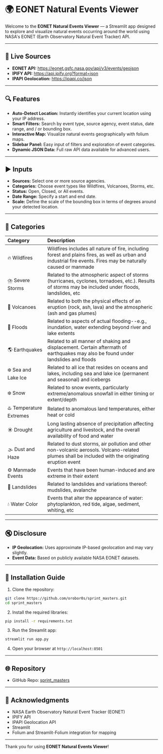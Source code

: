 # 🌍 EONET Natural Events Viewer

Welcome to the **EONET Natural Events Viewer** — a Streamlit app designed to explore and visualize natural events occurring around the world using NASA's EONET (Earth Observatory Natural Event Tracker) API.

---

## 🔗 Live Sources
- **EONET API:** https://eonet.gsfc.nasa.gov/api/v3/events/geojson
- **IPIFY API:** https://api.ipify.org?format=json
- **IPAPI Geolocation:** https://ipapi.co/json

---

## 🔍 Features
- **Auto-Detect Location:** Instantly identifies your current location using your IP address.
- **Smart Filters:** Search by event type, source agency, event status, date range, and / or bounding box.
- **Interactive Map:** Visualize natural events geographically with folium maps.
- **Sidebar Panel:** Easy input of filters and exploration of event categories.
- **Dynamic JSON Data:** Full raw API data available for advanced users.

---

## ▶️ Inputs
- **Sources:** Select one or more source agencies.
- **Categories:** Choose event types like Wildfires, Volcanoes, Storms, etc.
- **Status:** Open, Closed, or All events.
- **Date Range:** Specify a start and end date.
- **Scale:** Define the scale of the bounding box in terms of degrees around your detected location.

---

## 🔎 Categories

| Category | Description |
|:---|:---|
| 🔥 Wildfires | Wildfires includes all nature of fire, including forest and plains fires, as well as urban and industrial fire events. Fires may be naturally caused or manmade |
| ⛈️ Severe Storms | Related to the atmospheric aspect of storms (hurricanes, cyclones, tornadoes, etc.). Results of storms may be included under floods, landslides, etc |
| 🌋 Volcanoes | Related to both the physical effects of an eruption (rock, ash, lava) and the atmospheric (ash and gas plumes) |
| 🌊 Floods | Related to aspects of actual flooding--e.g., inundation, water extending beyond river and lake extents |
| 🌎 Earthquakes | Related to all manner of shaking and displacement. Certain aftermath of earthquakes may also be found under landslides and floods |
| ❄️ Sea and Lake Ice | Related to all ice that resides on oceans and lakes, including sea and lake ice (permanent and seasonal) and icebergs |
| ❄️ Snow | Related to snow events, particularly extreme/anomalous snowfall in either timing or extent/depth |
| ♨️ Temperature Extremes | Related to anomalous land temperatures, either heat or cold |
| ☀️ Drought | Long lasting absence of precipitation affecting agriculture and livestock, and the overall availability of food and water |
| 🌫️ Dust and Haze | Related to dust storms, air pollution and other non-volcanic aerosols. Volcano-related plumes shall be included with the originating eruption event |
| ⚙️ Manmade Events | Events that have been human-induced and are extreme in their extent |
| 🗻 Landslides | Related to landslides and variations thereof: mudslides, avalanche |
| 💧 Water Color | Events that alter the appearance of water: phytoplankton, red tide, algae, sediment, whiting, etc |

---

## 🔇 Disclosure
- **IP Geolocation:** Uses approximate IP-based geolocation and may vary slightly.
- **Event Data:** Based on publicly available NASA EONET datasets.

---

## 🚀 Installation Guide

1. Clone the repository:
```bash
git clone https://github.com/orobor0s/sprint_masters.git
cd sprint_masters
```

2. Install the required libraries:
```bash
pip install -r requirements.txt
```

3. Run the Streamlit app:
```bash
streamlit run app.py
```

4. Open your browser at `http://localhost:8501`

---

## 🌐 Repository
- GitHub Repo: [sprint_masters](https://github.com/orobor0s/sprint_masters)

---

## 💛 Acknowledgments
- NASA Earth Observatory Natural Event Tracker (EONET)
- IPIFY API
- IPAPI Geolocation API
- Streamlit
- Folium and Streamlit-Folium integration for mapping

---

Thank you for using **EONET Natural Events Viewer**!
